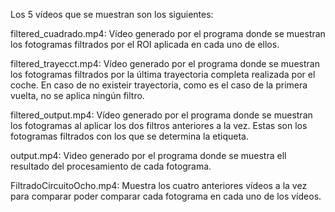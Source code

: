 Los 5 vídeos que se muestran son los siguientes:

filtered_cuadrado.mp4: Vídeo generado por el programa donde se muestran los fotogramas filtrados por el ROI aplicada en cada uno de ellos.

filtered_trayecct.mp4: Vídeo generado por el programa donde se muestran los fotogramas filtrados por la última trayectoria completa realizada por el coche. En caso de no existeir trayectoria, como es el caso de la primera vuelta, no se aplica ningún filtro.

filtered_output.mp4: Vídeo generado por el programa donde se muestran los fotogramas al aplicar los dos filtros anteriores a la vez. Estas son los fotogramas filtrados con los que se determina la etiqueta.

output.mp4: Video generado por el programa donde se muestra ell resultado del procesamiento de cada fotograma.

FiltradoCircuitoOcho.mp4: Muestra los cuatro anteriores vídeos a la vez para comparar poder comparar cada fotograma en cada uno de los vídeos.
